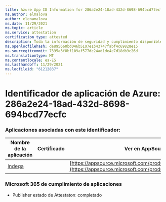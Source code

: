 ```yaml
---
title: Azure App ID Information for 286a2e24-18ad-432d-8698-694bcd77ecfc
ms.author: elmalova
author: elenamalova
ms.date: 11/29/2021
ms.topic: article
ms.service: attestation
certification_type: attested
description: Toda la información de seguridad y cumplimiento disponible para 286a2e24-18ad-432d-8698-694bcd77ecfc.
ms.openlocfilehash: de895660bd046b5107e1b43747fabf4c69828e15
ms.sourcegitcommit: 7395a3f8bf109af577dc24ad1de4e7d18db9c26d
ms.translationtype: MT
ms.contentlocale: es-ES
ms.lasthandoff: 11/29/2021
ms.locfileid: "61212837"
---
```

# <a name="azure-app-id-286a2e24-18ad-432d-8698-694bcd77ecfc"></a>Identificador de aplicación de Azure: 286a2e24-18ad-432d-8698-694bcd77ecfc


### <a name="apps-associated-with-this-id"></a>Aplicaciones asociadas con este identificador:
| **Nombre de la aplicación** | **Certificado** | **Ver en AppSource** |
|--------------|---------------|-----------------------|
| [Indeqa](https://docs.microsoft.com/microsoft-365-app-certification/forward/WA200003277) |  | [https://appsource.microsoft.com/product/office/WA200003277](https://appsource.microsoft.com/product/office/WA200003277) |

### <a name="microsoft-365-app-compliance-status"></a>Microsoft 365 de cumplimiento de aplicaciones
- Publisher estado de Attestaton: completado

